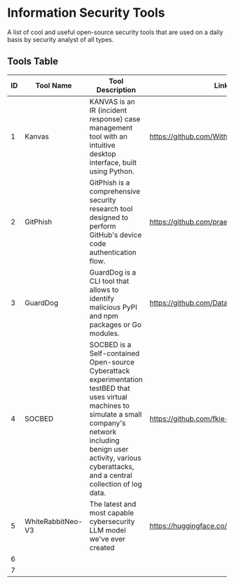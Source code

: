 # Information Security Tools

A list of cool and useful open-source security tools that are used on a daily basis by security analyst of all types.

## Tools Table

| ID  | Tool Name          | Tool Description                                                          | Link                           |
| --- | ------------------ | ------------------------------------------------------------------------- | ------------------------------ |
| 1   | Kanvas | KANVAS is an IR (incident response) case management tool with an intuitive desktop interface, built using Python.  | https://github.com/WithSecureLabs/Kanvas |
| 2   | GitPhish | GitPhish is a comprehensive security research tool designed to perform GitHub's device code authentication flow. | https://github.com/praetorian-inc/GitPhish |
| 3   | GuardDog | GuardDog is a CLI tool that allows to identify malicious PyPI and npm packages or Go modules. | https://github.com/DataDog/guarddog |
| 4   | SOCBED | SOCBED is a Self-contained Open-source Cyberattack experimentation testBED that uses virtual machines to simulate a small company's network including benign user activity, various cyberattacks, and a central collection of log data. | https://github.com/fkie-cad/socbed |
| 5   | WhiteRabbitNeo-V3 | The latest and most capable cybersecurity LLM model we've ever created | https://huggingface.co/WhiteRabbitNeo |
| 6 |  |  |  |
| 7 |  |  |  |
